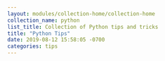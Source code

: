 ```yaml
---
layout: modules/collection-home/collection-home
collection_name: python
list_title: Collection of Python tips and tricks
title: "Python Tips"
date: 2019-08-12 15:58:05 -0700
categories: tips
---
```

